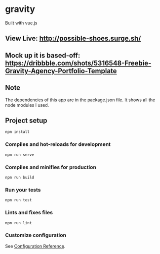 # gravity

Built with vue.js

## View Live: http://possible-shoes.surge.sh/

## Mock up it is based-off: https://dribbble.com/shots/5316548-Freebie-Gravity-Agency-Portfolio-Template

## Note
The dependencies of this app are in the package.json file. It shows all the node modules I used.

## Project setup
```
npm install
```

### Compiles and hot-reloads for development
```
npm run serve
```

### Compiles and minifies for production
```
npm run build
```

### Run your tests
```
npm run test
```

### Lints and fixes files
```
npm run lint
```

### Customize configuration
See [Configuration Reference](https://cli.vuejs.org/config/).
